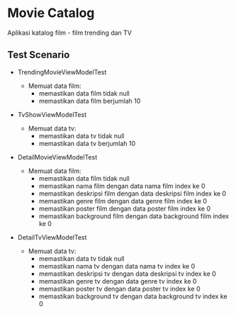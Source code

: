 # Movie Catalog
Aplikasi katalog film - film trending dan TV

## Test Scenario
- TrendingMovieViewModelTest
    - Memuat data film:
        - memastikan data film tidak null
        - memastikan data film berjumlah 10

- TvShowViewModelTest
    - Memuat data tv:
        - memastikan data tv tidak null
        - memastikan data tv berjumlah 10

- DetailMovieViewModelTest
    - Memuat data film:
        - memastikan data film tidak null
        - memastikan nama film dengan data nama film index ke 0
        - memastikan deskripsi film dengan data deskripsi film index ke 0
        - memastikan genre film dengan data genre film index ke 0
        - memastikan poster film dengan data poster film index ke 0
        - memastikan background film dengan data background film index ke 0

- DetailTvViewModelTest
    - Memuat data tv:
        - memastikan data tv tidak null
        - memastikan nama tv dengan data nama tv index ke 0
        - memastikan deskripsi tv dengan data deskripsi tv index ke 0
        - memastikan genre tv dengan data genre tv index ke 0
        - memastikan poster tv dengan data poster tv index ke 0
        - memastikan background tv dengan data background tv index ke 0